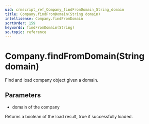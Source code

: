 ```yaml
---
uid: crmscript_ref_Company_findFromDomain_String_domain
title: Company.findFromDomain(String domain)
intellisense: Company.findFromDomain
sortOrder: 159
keywords: findFromDomain(String)
so.topic: reference
---
```


# Company.findFromDomain(String domain)

Find and load company object given a domain.

## Parameters

 - domain of the company

Returns a boolean of the load result, true if successfully loaded.

